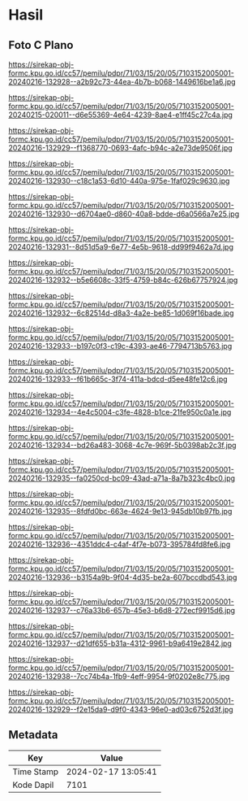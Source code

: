 # Hasil

## Foto C Plano

https://sirekap-obj-formc.kpu.go.id/cc57/pemilu/pdpr/71/03/15/20/05/7103152005001-20240216-132928--a2b92c73-44ea-4b7b-b068-1449616be1a6.jpg

https://sirekap-obj-formc.kpu.go.id/cc57/pemilu/pdpr/71/03/15/20/05/7103152005001-20240215-020011--d6e55369-4e64-4239-8ae4-e1ff45c27c4a.jpg

https://sirekap-obj-formc.kpu.go.id/cc57/pemilu/pdpr/71/03/15/20/05/7103152005001-20240216-132929--f1368770-0693-4afc-b94c-a2e73de9506f.jpg

https://sirekap-obj-formc.kpu.go.id/cc57/pemilu/pdpr/71/03/15/20/05/7103152005001-20240216-132930--c18c1a53-6d10-440a-975e-1faf029c9630.jpg

https://sirekap-obj-formc.kpu.go.id/cc57/pemilu/pdpr/71/03/15/20/05/7103152005001-20240216-132930--d6704ae0-d860-40a8-bdde-d6a0566a7e25.jpg

https://sirekap-obj-formc.kpu.go.id/cc57/pemilu/pdpr/71/03/15/20/05/7103152005001-20240216-132931--8d51d5a9-6e77-4e5b-9618-dd99f9462a7d.jpg

https://sirekap-obj-formc.kpu.go.id/cc57/pemilu/pdpr/71/03/15/20/05/7103152005001-20240216-132932--b5e6608c-33f5-4759-b84c-626b67757924.jpg

https://sirekap-obj-formc.kpu.go.id/cc57/pemilu/pdpr/71/03/15/20/05/7103152005001-20240216-132932--6c82514d-d8a3-4a2e-be85-1d069f16bade.jpg

https://sirekap-obj-formc.kpu.go.id/cc57/pemilu/pdpr/71/03/15/20/05/7103152005001-20240216-132933--b197c0f3-c19c-4393-ae46-7794713b5763.jpg

https://sirekap-obj-formc.kpu.go.id/cc57/pemilu/pdpr/71/03/15/20/05/7103152005001-20240216-132933--f61b665c-3f74-411a-bdcd-d5ee48fe12c6.jpg

https://sirekap-obj-formc.kpu.go.id/cc57/pemilu/pdpr/71/03/15/20/05/7103152005001-20240216-132934--4e4c5004-c3fe-4828-b1ce-21fe950c0a1e.jpg

https://sirekap-obj-formc.kpu.go.id/cc57/pemilu/pdpr/71/03/15/20/05/7103152005001-20240216-132934--bd26a483-3068-4c7e-969f-5b0398ab2c3f.jpg

https://sirekap-obj-formc.kpu.go.id/cc57/pemilu/pdpr/71/03/15/20/05/7103152005001-20240216-132935--fa0250cd-bc09-43ad-a71a-8a7b323c4bc0.jpg

https://sirekap-obj-formc.kpu.go.id/cc57/pemilu/pdpr/71/03/15/20/05/7103152005001-20240216-132935--8fdfd0bc-663e-4624-9e13-945db10b97fb.jpg

https://sirekap-obj-formc.kpu.go.id/cc57/pemilu/pdpr/71/03/15/20/05/7103152005001-20240216-132936--4351ddc4-c4af-4f7e-b073-395784fd8fe6.jpg

https://sirekap-obj-formc.kpu.go.id/cc57/pemilu/pdpr/71/03/15/20/05/7103152005001-20240216-132936--b3154a9b-9f04-4d35-be2a-607bccdbd543.jpg

https://sirekap-obj-formc.kpu.go.id/cc57/pemilu/pdpr/71/03/15/20/05/7103152005001-20240216-132937--c76a33b6-657b-45e3-b6d8-272ecf9915d6.jpg

https://sirekap-obj-formc.kpu.go.id/cc57/pemilu/pdpr/71/03/15/20/05/7103152005001-20240216-132937--d21df655-b31a-4312-9961-b9a6419e2842.jpg

https://sirekap-obj-formc.kpu.go.id/cc57/pemilu/pdpr/71/03/15/20/05/7103152005001-20240216-132938--7cc74b4a-1fb9-4eff-9954-9f0202e8c775.jpg

https://sirekap-obj-formc.kpu.go.id/cc57/pemilu/pdpr/71/03/15/20/05/7103152005001-20240216-132929--f2e15da9-d9f0-4343-96e0-ad03c6752d3f.jpg


## Metadata

| Key        | Value               |
| ---------- | ------------------- |
| Time Stamp | 2024-02-17 13:05:41 |
| Kode Dapil | 7101                |



